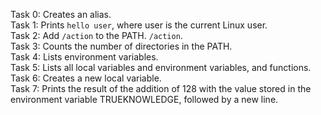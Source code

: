 Task 0: Creates an alias. <br>
Task 1: Prints `hello user`, where user is the current Linux user. <br>
Task 2: Add `/action` to the PATH. `/action`. <br>
Task 3: Counts the number of directories in the PATH. <br>
Task 4: Lists environment variables. <br>
Task 5: Lists all local variables and environment variables, and functions. <br>
Task 6: Creates a new local variable. <br>
Task 7: Prints the result of the addition of 128 with the value stored in the environment variable TRUEKNOWLEDGE, followed by a new line. <br>

